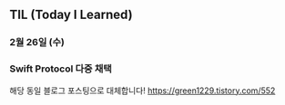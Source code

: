 ## TIL (Today I Learned)

### 2월 26일 (수)    
### Swift Protocol 다중 채택
해당 동일 블로그 포스팅으로 대체합니다!
https://green1229.tistory.com/552   
